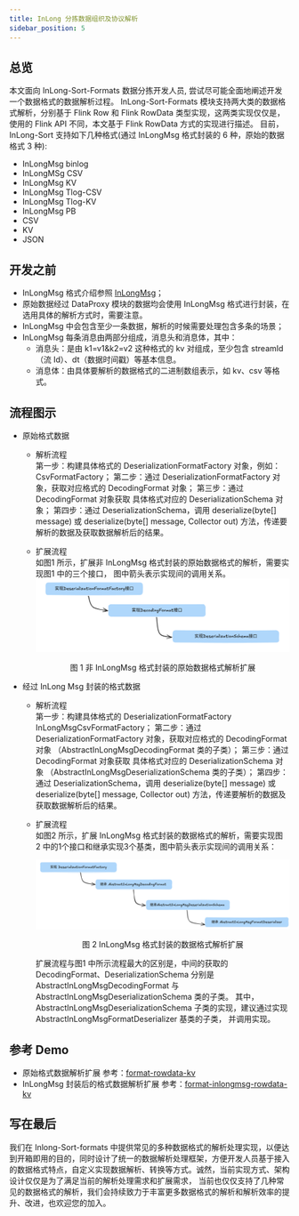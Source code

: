 ```yaml
---
title: InLong 分拣数据组织及协议解析
sidebar_position: 5
---
```

## 总览

本文面向 InLong-Sort-Formats 数据分拣开发人员, 尝试尽可能全面地阐述开发一个数据格式的数据解析过程。
InLong-Sort-Formats 模块支持两大类的数据格式解析，分别基于 Flink Row 和 Flink RowData 类型实现，这两类实现仅仅是，使用的 Flink API 不同，本文基于 Flink RowData 方式的实现进行描述。
目前，InLong-Sort 支持如下几种格式(通过 InLongMsg 格式封装的 6 种，原始的数据格式 3 种):
- InLongMsg binlog
- InLongMSg CSV
- InLongMsg KV
- InLongMsg Tlog-CSV
- InLongMsg Tlog-KV
- InLongMsg PB
- CSV
- KV
- JSON

## 开发之前

- InLongMsg 格式介绍参照 [InLongMsg](../binary_protocol/inlong_msg.md)；
- 原始数据经过 DataProxy 模块的数据均会使用 InLongMsg 格式进行封装，在选用具体的解析方式时，需要注意。
- InLongMsg 中会包含至少一条数据，解析的时候需要处理包含多条的场景；
- InLongMsg 每条消息由两部分组成，消息头和消息体，其中：
  + 消息头：是由 k1=v1&k2=v2 这种格式的 kv 对组成，至少包含 streamId （流 Id）、dt（数据时间戳）等基本信息。
  + 消息体：由具体要解析的数据格式的二进制数组表示，如 kv、csv 等格式。

## 流程图示
- 原始格式数据
  + 解析流程 <br>
    第一步：构建具体格式的 DeserializationFormatFactory 对象，例如：CsvFormatFactory；
    第二步：通过 DeserializationFormatFactory 对象，获取对应格式的 DecodingFormat 对象；
    第三步：通过 DecodingFormat 对象获取 具体格式对应的 DeserializationSchema 对象；
    第四步：通过 DeserializationSchema，调用 deserialize(byte[] message) 或 deserialize(byte[] message, Collector<T> out) 方法，传递要解析的数据及获取数据解析后的结果。

  + 扩展流程 <br>
    如图1 所示，扩展非 InLongMsg 格式封装的原始数据格式的解析，需要实现图1 中的三个接口， 图中箭头表示实现间的调用关系。 ![非 InLongMsg 格式封装的原始数据格式解析扩展](img/sort_data_raw_format_extend.png) <center>图 1 非 InLongMsg 格式封装的原始数据格式解析扩展</center>

- 经过 InLong Msg 封装的格式数据
  + 解析流程 <br>
    第一步：构建具体格式的 DeserializationFormatFactory InLongMsgCsvFormatFactory；
    第二步：通过 DeserializationFormatFactory 对象，获取对应格式的 DecodingFormat 对象 （AbstractInLongMsgDecodingFormat 类的子类）；
    第三步：通过 DecodingFormat 对象获取 具体格式对应的 DeserializationSchema 对象 （AbstractInLongMsgDeserializationSchema 类的子类）；
    第四步：通过 DeserializationSchema，调用 deserialize(byte[] message) 或 deserialize(byte[] message, Collector<T> out) 方法，传递要解析的数据及获取数据解析后的结果。

  + 扩展流程 <br>
    如图2 所示，扩展 InLongMsg 格式封装的数据格式的解析，需要实现图 2 中的1个接口和继承实现3个基类，图中箭头表示实现间的调用关系：

    ![InLongMsg 格式封装的数据格式解析扩展](img/sort_data_inlongmsg_format_extend.png) <center>图 2 InLongMsg 格式封装的数据格式解析扩展</center>
    
    扩展流程与图1 中所示流程最大的区别是，中间的获取的 DecodingFormat、DeserializationSchema 分别是 AbstractInLongMsgDecodingFormat 与 AbstractInLongMsgDeserializationSchema 类的子类。
    其中，AbstractInLongMsgDeserializationSchema 子类的实现，建议通过实现 AbstractInLongMsgFormatDeserializer 基类的子类， 并调用实现。

## 参考 Demo

- 原始格式数据解析扩展
  参考：[format-rowdata-kv](https://github.com/apache/inlong/tree/master/inlong-sort/sort-formats/format-rowdata/format-rowdata-kv)
- InLongMsg 封装后的格式数据解析扩展
  参考：[format-inlongmsg-rowdata-kv](https://github.com/apache/inlong/tree/master/inlong-sort/sort-formats/format-rowdata/format-inlongmsg-rowdata-kv)

## 写在最后

我们在 Inlong-Sort-formats 中提供常见的多种数据格式的解析处理实现，以便达到开箱即用的目的，同时设计了统一的数据解析处理框架，方便开发人员基于接入的数据格式特点，自定义实现数据解析、转换等方式。诚然，当前实现方式、架构设计仅仅是为了满足当前的解析处理需求和扩展需求， 当前也仅仅支持了几种常见的数据格式的解析，我们会持续致力于丰富更多数据格式的解析和解析效率的提升、改进，也欢迎您的加入。